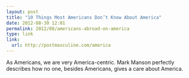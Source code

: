 ```yaml
---
layout: post
title: "10 Things Most Americans Don’t Know About America"
date: 2012-08-30 12:01
permalink: 2012/08/americans-abroad-on-america
type: link
link: 
  url: http://postmasculine.com/america
---
```


As Americans, we are very America-centric. Mark Manson perfectly describes how no one, besides Americans, gives a care about America.
